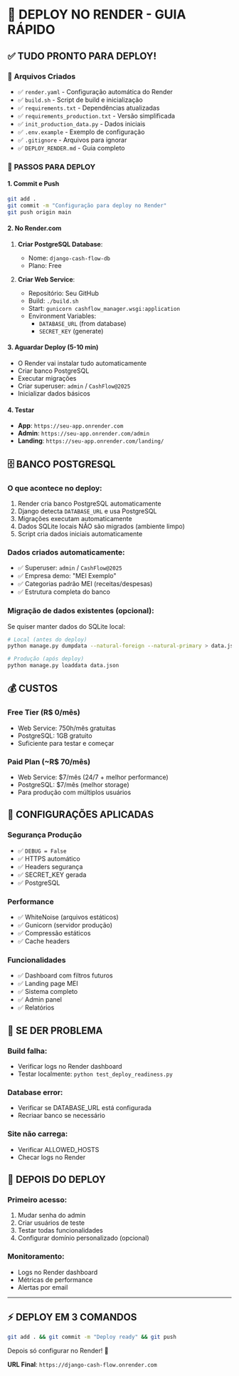 # 🚀 DEPLOY NO RENDER - GUIA RÁPIDO

## ✅ **TUDO PRONTO PARA DEPLOY!**

### 📁 **Arquivos Criados**
- ✅ `render.yaml` - Configuração automática do Render
- ✅ `build.sh` - Script de build e inicialização  
- ✅ `requirements.txt` - Dependências atualizadas
- ✅ `requirements_production.txt` - Versão simplificada
- ✅ `init_production_data.py` - Dados iniciais
- ✅ `.env.example` - Exemplo de configuração
- ✅ `.gitignore` - Arquivos para ignorar
- ✅ `DEPLOY_RENDER.md` - Guia completo

### 🎯 **PASSOS PARA DEPLOY**

#### **1. Commit e Push**
```bash
git add .
git commit -m "Configuração para deploy no Render"
git push origin main
```

#### **2. No Render.com**
1. **Criar PostgreSQL Database**:
   - Nome: `django-cash-flow-db`
   - Plano: Free

2. **Criar Web Service**:
   - Repositório: Seu GitHub
   - Build: `./build.sh`  
   - Start: `gunicorn cashflow_manager.wsgi:application`
   - Environment Variables:
     - `DATABASE_URL` (from database)
     - `SECRET_KEY` (generate)

#### **3. Aguardar Deploy** (5-10 min)
- O Render vai instalar tudo automaticamente
- Criar banco PostgreSQL
- Executar migrações
- Criar superuser: `admin` / `CashFlow@2025`
- Inicializar dados básicos

#### **4. Testar**
- **App**: `https://seu-app.onrender.com`
- **Admin**: `https://seu-app.onrender.com/admin`
- **Landing**: `https://seu-app.onrender.com/landing/`

## 🗄️ **BANCO POSTGRESQL**

### **O que acontece no deploy:**
1. Render cria banco PostgreSQL automaticamente
2. Django detecta `DATABASE_URL` e usa PostgreSQL
3. Migrações executam automaticamente
4. Dados SQLite locais NÃO são migrados (ambiente limpo)
5. Script cria dados iniciais automaticamente

### **Dados criados automaticamente:**
- ✅ Superuser: `admin` / `CashFlow@2025`
- ✅ Empresa demo: "MEI Exemplo"
- ✅ Categorias padrão MEI (receitas/despesas)
- ✅ Estrutura completa do banco

### **Migração de dados existentes (opcional):**
Se quiser manter dados do SQLite local:
```bash
# Local (antes do deploy)
python manage.py dumpdata --natural-foreign --natural-primary > data.json

# Produção (após deploy) 
python manage.py loaddata data.json
```

## 💰 **CUSTOS**

### **Free Tier (R$ 0/mês)**
- Web Service: 750h/mês gratuitas
- PostgreSQL: 1GB gratuito
- Suficiente para testar e começar

### **Paid Plan (~R$ 70/mês)**
- Web Service: $7/mês (24/7 + melhor performance)  
- PostgreSQL: $7/mês (melhor storage)
- Para produção com múltiplos usuários

## 🔧 **CONFIGURAÇÕES APLICADAS**

### **Segurança Produção**
- ✅ `DEBUG = False`
- ✅ HTTPS automático
- ✅ Headers segurança
- ✅ SECRET_KEY gerada
- ✅ PostgreSQL

### **Performance**
- ✅ WhiteNoise (arquivos estáticos)
- ✅ Gunicorn (servidor produção)
- ✅ Compressão estáticos
- ✅ Cache headers

### **Funcionalidades**
- ✅ Dashboard com filtros futuros
- ✅ Landing page MEI
- ✅ Sistema completo
- ✅ Admin panel
- ✅ Relatórios

## 🚨 **SE DER PROBLEMA**

### **Build falha:**
- Verificar logs no Render dashboard
- Testar localmente: `python test_deploy_readiness.py`

### **Database error:**
- Verificar se DATABASE_URL está configurada
- Recriaar banco se necessário

### **Site não carrega:**
- Verificar ALLOWED_HOSTS
- Checar logs no Render

## 🎉 **DEPOIS DO DEPLOY**

### **Primeiro acesso:**
1. Mudar senha do admin
2. Criar usuários de teste
3. Testar todas funcionalidades
4. Configurar domínio personalizado (opcional)

### **Monitoramento:**
- Logs no Render dashboard
- Métricas de performance
- Alertas por email

---

## ⚡ **DEPLOY EM 3 COMANDOS**

```bash
git add . && git commit -m "Deploy ready" && git push
```

Depois só configurar no Render! 🚀

**URL Final**: `https://django-cash-flow.onrender.com`